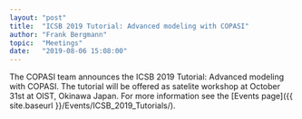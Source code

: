 ```yaml
---
layout: "post"
title:  "ICSB 2019 Tutorial: Advanced modeling with COPASI"
author: "Frank Bergmann"
topic:  "Meetings"
date:   "2019-08-06 15:08:00"
---
```


The COPASI team announces the ICSB 2019 Tutorial: Advanced modeling with COPASI. The tutorial will be offered as satelite workshop at October 31st at OIST, Okinawa Japan. For more information see the [Events page]({{ site.baseurl }}/Events/ICSB_2019_Tutorials/).